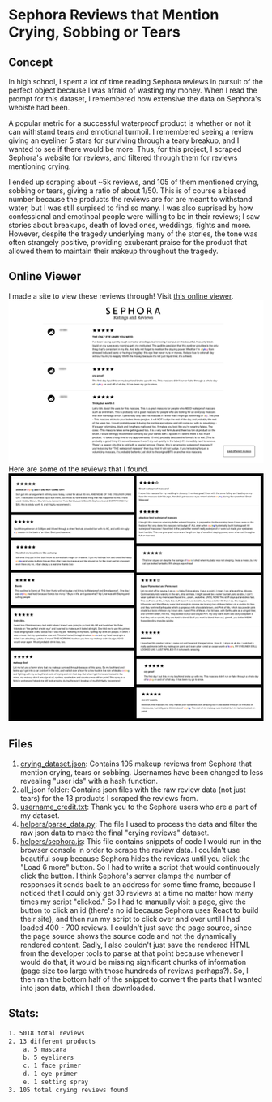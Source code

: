 # Sephora Reviews that Mention Crying, Sobbing or Tears
## Concept
In high school, I spent a lot of time reading Sephora reviews in pursuit of the perfect object because I was afraid of wasting my money. When I read the prompt for this dataset, I remembered how extensive the data on Sephora's webiste had been.

A popular metric for a successful waterproof product is whether or not it can withstand tears and emotional turmoil. I remembered seeing a review giving an eyeliner 5 stars for surviving through a teary breakup, and I wanted to see if there would be more. Thus, for this project, I scraped Sephora's website for reviews, and filtered through them for reviews mentioning crying.

I ended up scraping about ~5k reviews, and 105 of them mentioned crying, sobbing or tears, giving a ratio of about 1/50. This is of course a biased number because the products the reviews are for are meant to withstand water, but I was still surpised to find so many. I was also suprised by how confessional and emotinoal people were willing to be in their reviews; I saw stories about breakups, death of loved ones, weddings, fights and more. However, despite the tragedy underlying many of the stories, the tone was often strangely positive, providing exuberant praise for the product that allowed them to maintain their makeup throughout the tragedy. 

## Online Viewer
I made a site to view these reviews through! Visit [this online viewer](https://connie.dog/sephora/).
![image of online viewer](readme_assets/desktop.png)
Here are some of the reviews that I found.
![reviews](readme_assets/reviews.png)

## Files
1. [crying_dataset.json](crying_dataset.json): Contains 105 makeup reviews from Sephora that mention crying, tears or sobbing. Usernames have been changed to less revealing "user ids" with a hash function.
2. all_json folder: Contains json files with the raw review data (not just tears) for the 13 products I scraped the reviews from.
3. [username_credit.txt](helpers/parse_data.py): Thank you to the Sephora users who are a part of my dataset.
4. [helpers/parse_data.py](helpers/parse_data.py): The file I used to process the data and filter the raw json data to make the final "crying reviews" dataset.
5. [helpers/sephora.js](helpers/sephora.js): This file contains snippets of code I would run in the browser console in order to scrape the review data. I couldn't use beautiful soup because Sephora hides the reviews until you click the "Load 6 more" button. So I had to write a script that would continuously click the button. I think Sephora's server clamps the number of responses it sends back to an address for some time frame, because I noticed that I could only get 30 reviews at a time no matter how many times my script "clicked." So I had to manually visit a page, give the button to click an id (there's no id because Sephora uses React to build their site), and then run my script to click over and over until I had loaded 400 - 700 reviews. I couldn't just save the page source, since the page source shows the source code and not the dynamically rendered content. Sadly, I also couldn't just save the rendered HTML from the developer tools to parse at that point because whenever I would do that, it would be missing significant chunks of information (page size too large with those hundreds of reviews perhaps?). So, I then ran the bottom half of the snippet to convert the parts that I wanted into json data, which I then downloaded.

## Stats:
    1. 5018 total reviews
    2. 13 different products
        a. 5 mascara
        b. 5 eyeliners
        c. 1 face primer
        d. 1 eye primer
        e. 1 setting spray
    3. 105 total crying reviews found
